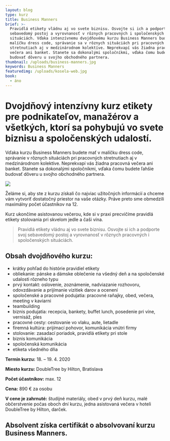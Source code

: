 ```yaml
---
layout: blog
type: kurz
title: Business Manners
brief: >-
  Pravidlá etikety vládnu aj vo svete biznisu. Osvojte si ich a podporte svoj
  sebavedomý postoj a vyrovnanosť v rôznych pracovných i spoločenských
  situáciách. Vďaka intenzívnemu dvojdňovému kurzu Business Manners budete mať v
  malíčku dress code, správanie sa v rôznych situáciách pri pracovných
  stretnutiach aj v medzinárodnom kolektíve. Neprekvapí vás žiadna pracovná
  večera ani banket. Stanete sa dokonalými spoločníkmi, vďaka čomu budete ľahšie
  budovať dôveru u svojho obchodného partnera.
thumbnail: /uploads/business-manners.jpg
keywords: Business Manners
featuredimg: /uploads/kosela-web.jpg
book:
  - áno
---
```

# Dvojdňový intenzívny kurz etikety pre podnikateľov, manažérov a všetkých, ktorí sa pohybujú vo svete biznisu a spoločenských udalostí.

Vďaka kurzu Business Manners budete mať v malíčku dress code, správanie v rôznych situáciách pri pracovných stretnutiach aj v medzinárodnom kolektíve. Neprekvapí vás žiadna pracovná večera ani banket. Stanete sa dokonalými spoločníkmi, vďaka čomu budete ľahšie budovať dôveru u svojho obchodného partnera.

![](/uploads/business-manners.jpg)

Želáme si, aby ste z kurzu získali čo najviac užitočných informácií a chceme vám vytvoriť dostatočný priestor na vaše otázky. Práve preto sme obmedzili maximálny počet účastníkov na 12.

Kurz ukončíme asistovanou večerou, kde si v praxi precvičíme pravidlá etikety stolovania pri skvelom jedle a čaši vína.

> Pravidlá etikety vládnu aj vo svete biznisu. Osvojte si ich a podporte svoj sebavedomý postoj a vyrovnanosť v rôznych pracovných i spoločenských situáciách.

## Obsah dvojdňového kurzu:

* krátky pohľad do histórie pravidiel etikety
* obliekanie: pánske a dámske oblečenie na všedný deň a na spoločenské udalosti rôzneho typu
* prvý kontakt: oslovenie, zoznámenie, nadviazanie rozhovoru, odovzdávanie a prijímanie vizitiek darov a ocenení
* spoločenské a pracovné podujatia: pracovné raňajky, obed, večera, meeting v kaviarni
* teambuilding
* biznis podujatia: recepcia, bankety, buffet lunch, posedenie pri víne, vernisáž, ples
* pracovné cesty: cestovanie vo vlaku, aute, lietadle
* firemná kultúra: prijímací pohovor, komunikácia vnútri firmy
* stolovanie: zasadací poriadok, pravidlá etikety pri stole
* biznis komunikácia
* spoločenská komunikácia
* etiketa všedného dňa

**Termín kurzu:** 18. – 19. 4. 2020

**Miesto kurzu:** DoubleTree by Hilton, Bratislava

**Počet účastníkov:** max. 12

**Cena:** 890 € za osobu

**V cene je zahrnuté:** študijné materiály, obed v prvý deň kurzu, malé občerstvenie počas oboch dní kurzu, jedna asistovaná večera v hoteli DoubleTree by Hilton, darček.

## **Absolvent získa certifikát o absolvovaní kurzu Business Manners.**
